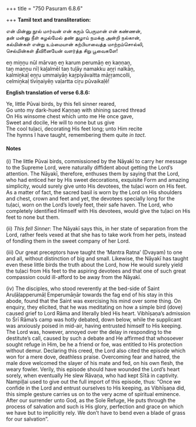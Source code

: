 +++
title = "750 Pasuram 6.8.6"

+++
**Tamil text and transliteration:**

என் மின்னு நூல் மார்வன் என் கரும் பெருமான் என் கண்ணன்,  
தன் மன்னு நீள் கழல்மேல் தண் துழாய் நமக்கு அன்றி நல்கான்,  
கல்மின்கள் என்று உம்மையான் கற்பியாவைத்த மாற்றம்சொல்லி,  
செல்மின்கள் தீவினையேன் வளர்த்த சிறு பூவைகளே!

eṉ miṉṉu nūl mārvaṉ eṉ karum perumāṉ eṉ kaṇṇaṉ,  
taṉ maṉṉu nīḷ kaḻalmēl taṇ tuḻāy namakku aṉṟi nalkāṉ,  
kalmiṉkaḷ eṉṟu ummaiyāṉ kaṟpiyāvaitta māṟṟamcolli,  
celmiṉkaḷ tīviṉaiyēṉ vaḷartta ciṟu pūvaikaḷē!

**English translation of verse 6.8.6:**

Ye, little Pūvai birds, by this feli sinner reared,  
Go unto my dark-hued Kaṇṇaṉ with shining sacred thread  
On His winsome chest which unto me He once gave,  
Sweet and docile, He will to none but us give  
The cool tuḷaci, decorating His feet long; unto Him recite  
The hymns I have taught, remembering them quite *in tact*.

#### Notes

\(i\) The little Pūvai birds, commissioned by the Nāyakī to carry her message to the Supreme Lord, were naturally diffident about getting the Lord’s attention. The Nāyakī, therefore, enthuses them by saying that the Lord, who had enticed her by His sweet decorations, exquisite Form and amazing simplicity, would surely give unto His devotees, the tuḷaci worn on His feet. As a matter of fact, the sacred basil is worn by the Lord on His shoulders and chest, crown and feet and yet, the devotees specially long for the tuḷaci, worn on the Lord’s lovely feet, their safe haven. The Lord, who completely identified Himself with His devotees, would give the tuḷaci on His feet to none but them.

\(ii\) *This fell Sinner*: The Nāyakī says this, in her state of separation from the Lord, rather feels vexed at that she has to take work from her pets, instead of fondling them in the sweet company of her Lord.

\(iii\) Our great preceptors have taught the ‘Mantra Ratna’ (Dvayam) to one and all, without distinction of big and small. Likewise, the Nāyakī has taught even these little birds the truth about the Lord, how He would surely yield the tuḷaci from His feet to the aspiring devotees and that one of such great compassion could ill-afford to be away from the Nāyakī.

\(iv\) The disciples, who stood reverently at the bed-side of Saint Aruḷāḷapperumāḷ Emperumāṉār towards the fag end of his stay in this abode, found that the Saint was exercising his mind over some thing. On enquiry, they elicited, that he was meditating on how a simple bird (dove) caused grief to Lord Rāma and literally bled His heart. Vibhīṣaṇa’s admission to Śrī Rāma’s camp was hotly debated, down below, while the supplicant was anxiously poised in mid-air, having entrusted himself to His keeping. The Lord was, however, annoyed over the delay in responding to the destitute’s call, caused by such a debate and He affirmed that whosoever sought refuge in Him, be he a friend or foe, was entitled to His protection without demur. Declaring this creed, the Lord also cited the episode which won for a mere dove, deathless praise. Overcoming fear and hatred, the male dove welcomed the slayer of his mate and fed, on his own flesh, the weary fowler. Verily, this episode should have wounded the Lord’s heart sorely, when eventually He slew Rāvaṇa, who had kept Sītā in captivity. Nampiḷḷai used to give out the full import of this episode, thus: “Once we confide in the Lord and entrust ourselves to His keeping, as Vibhīṣaṇa did, this simple gesture carries us on to the very acme of spiritual eminence. After our surrender unto God, as the Sole Refuge, He puts through the process of salvation and such is His glory, perfection and grace on which we have but to implicitly rely. We don’t have to bend even a blade of grass for our salvation”.


